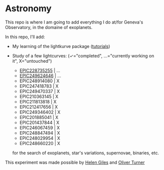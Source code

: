 # Astronomy

This repo is where I am going to add everything I do at/for Geneva's Observatory, in the domaine of exoplanets.

In this repo, I'll add:

 -  My learning of the lightkurve package ([tutorials](http://docs.lightkurve.org/tutorials/index.html))
 -  Study of a few lightcurves: (✓="completed", ...="currently working on it", X="untouched")
 
       - [EPIC228735255](https://github.com/PierricJoulot/Astronomy/tree/master/EPIC228735255) | ...
       - [EPIC249624646](https://github.com/PierricJoulot/Astronomy/tree/master/EPIC249624646) | ...
       - EPIC248914080 |  X
       - EPIC247418783 |  X
       - EPIC249470337 |  X
       - EPIC210363145 |  X
       - EPIC211813818 |  X
       - EPIC212417656 |  X
       - EPIC249346402 |  X
       - EPIC201885041 |  X
       - EPIC201437844 |  X
       - EPIC246067459 |  X
       - EPIC248847494 |  X
       - EPIC248029954 |  X
       - EPIC248660220 |  X
        
     for the search of exoplanets, star's variations, supernovae, binaries, etc.
 
 This experiment was made possible by [Helen Giles](https://www.helengiles.com/) and [Oliver Turner](http://nccr-planets.ch/team/turner-oliver-dr/)
